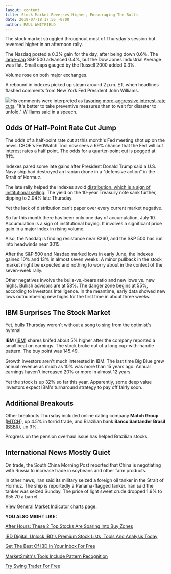 ```yaml
---
layout: content
title: Stock Market Reverses Higher, Encouraging The Bulls
date: 2019-07-18 17:56 -0700
author: PAUL WHITFIELD
---
```






The stock market struggled throughout most of Thursday's session but reversed higher in an afternoon rally.




The Nasdaq posted a 0.3% gain for the day, after being down 0.6%. The [large-cap](https://www.investors.com/how-to-invest/investors-corner/big-cap-stocks-can-be-winners/) S&P 500 advanced 0.4%, but the Dow Jones Industrial Average was flat. Small caps gauged by the Russell 2000 added 0.3%.


Volume rose on both major exchanges.


A rebound in indexes picked up steam around 2 p.m. ET, when headlines flashed comments from New York Fed President John Williams.


![](https://www.investors.com/wp-content/uploads/2019/07/MP071819-227x300.jpg)His comments were interpreted as [favoring more-aggressive interest-rate cuts](https://www.investors.com/market-trend/stock-market-today/stock-indexes-fight-back-on-dovish-fed-comment/). "It's better to take preventive measures than to wait for disaster to unfold," Williams said in a speech.


Odds Of Half-Point Rate Cut Jump
--------------------------------


The odds of a half-point rate cut at this month's Fed meeting shot up on the news. CBOE's FedWatch Tool now sees a 69% chance that the Fed will cut interest rates a half point. The odds for a quarter-point cut is pegged at 31%.


Indexes pared some late gains after President Donald Trump said a U.S. Navy ship had destroyed an Iranian drone in a "defensive action" in the Strait of Hormuz.


The late rally helped the indexes avoid [distribution, which is a sign of institutional selling](https://www.investors.com/how-to-invest/investors-corner/too-much-distribution-in-a-base-can-hurt-a-breakouts-chances/). The yield on the 10-year Treasury note sank further, dipping to 2.04% late Thursday.


Yet the lack of distribution can't paper over every current market negative.


So far this month there has been only one day of accumulation, July 10. Accumulation is a sign of institutional buying. It involves a significant price gain in a major index in rising volume.


Also, the Nasdaq is finding resistance near 8260, and the S&P 500 has run into headwinds near 3015.


After the S&P 500 and Nasdaq marked lows in early June, the indexes gained 10% and 13% in almost seven weeks. A minor pullback in the stock market might be expected and nothing to worry about in the context of the seven-week rally.


Other negatives involve the bulls-vs.-bears ratio and new lows vs. new highs. Bullish advisors are at 58%. The danger zone begins at 55%, according to Investors Intelligence. In the meantime, early data showed new lows outnumbering new highs for the first time in about three weeks.


IBM Surprises The Stock Market
------------------------------


Yet, bulls Thursday weren't without a song to sing from the optimist's hymnal.


**IBM** ([IBM](https://research.investors.com/quote.aspx?symbol=IBM)) shares knifed about 5% higher after the company reported a small beat on earnings. The stock broke out of a long cup-with-handle pattern. The buy point was 145.49.


Growth investors aren't much interested in IBM. The last time Big Blue grew annual revenue as much as 10% was more than 15 years ago. Annual earnings haven't increased 20% or more in almost 12 years.


Yet the stock is up 32% so far this year. Apparently, some deep value investors expect IBM's turnaround strategy to pay off fairly soon.


Additional Breakouts
--------------------


Other breakouts Thursday included online dating company **Match Group** ([MTCH](https://research.investors.com/quote.aspx?symbol=MTCH)), up 4.5% in torrid trade, and Brazilian bank **Banco Santander Brasil** ([BSBR](https://research.investors.com/quote.aspx?symbol=BSBR)), up 3%.


Progress on the pension overhaul issue has helped Brazilian stocks.


International News Mostly Quiet
-------------------------------


On trade, the South China Morning Post reported that China is negotiating with Russia to increase trade in soybeans and other farm products.


In other news, Iran said its military seized a foreign oil tanker in the Strait of Hormuz. The ship is reportedly a Panama-flagged tanker. Iran said the tanker was seized Sunday. The price of light sweet crude dropped 1.9% to $55.70 a barrel.


[View General Market Indicator charts page.](https://www.investors.com/wp-content/uploads/2019/07/IBD1807152734GMI2.pdf)


**YOU ALSO MIGHT LIKE:**


[After Hours: These 2 Top Stocks Are Soaring Into Buy Zones](https://www.investors.com/market-trend/stock-market-today/dow-jones-futures-stock-market-rally-boeing-737-max-microsoft-earnings-crowdstrike-skechers/)


[IBD Digital: Unlock IBD's Premium Stock Lists, Tools And Analysis Today](https://www.investors.com/product/ibd-digital/?artProdLink=IBD_Digital)


[Get The Best Of IBD In Your Inbox For Free](https://shop.investors.com/offer/splashresponsive.aspx?id=newsletters-howtoinvest)


[MarketSmith's Tools Include Pattern Recognition](https://www.investors.com/product/marketsmith/)


[Try Swing Trader For Free](https://www.investors.com/product/swingtrader/)




